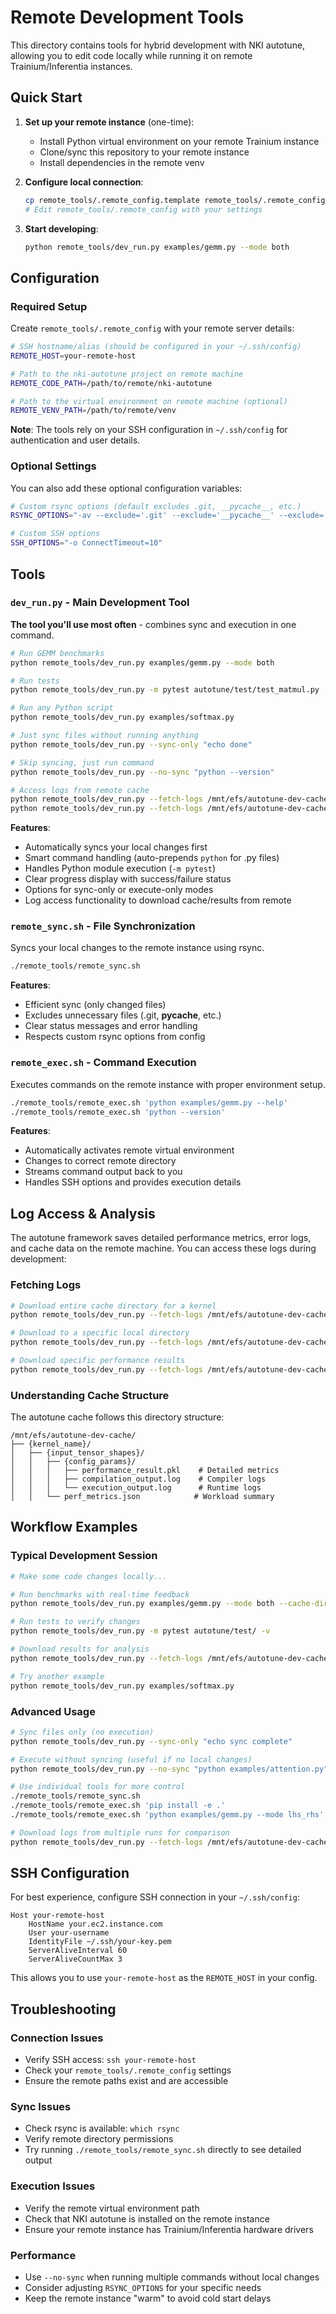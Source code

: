 # Remote Development Tools

This directory contains tools for hybrid development with NKI autotune, allowing you to edit code locally while running it on remote Trainium/Inferentia instances.

## Quick Start

1. **Set up your remote instance** (one-time):
   - Install Python virtual environment on your remote Trainium instance
   - Clone/sync this repository to your remote instance
   - Install dependencies in the remote venv

2. **Configure local connection**:
   ```bash
   cp remote_tools/.remote_config.template remote_tools/.remote_config
   # Edit remote_tools/.remote_config with your settings
   ```

3. **Start developing**:
   ```bash
   python remote_tools/dev_run.py examples/gemm.py --mode both
   ```

## Configuration

### Required Setup

Create `remote_tools/.remote_config` with your remote server details:

```bash
# SSH hostname/alias (should be configured in your ~/.ssh/config)
REMOTE_HOST=your-remote-host

# Path to the nki-autotune project on remote machine  
REMOTE_CODE_PATH=/path/to/remote/nki-autotune

# Path to the virtual environment on remote machine (optional)
REMOTE_VENV_PATH=/path/to/remote/venv
```

**Note**: The tools rely on your SSH configuration in `~/.ssh/config` for authentication and user details.

### Optional Settings

You can also add these optional configuration variables:

```bash
# Custom rsync options (default excludes .git, __pycache__, etc.)
RSYNC_OPTIONS="-av --exclude='.git' --exclude='__pycache__' --exclude='*.pyc'"

# Custom SSH options
SSH_OPTIONS="-o ConnectTimeout=10"
```

## Tools

### `dev_run.py` - Main Development Tool
**The tool you'll use most often** - combines sync and execution in one command.

```bash
# Run GEMM benchmarks
python remote_tools/dev_run.py examples/gemm.py --mode both

# Run tests
python remote_tools/dev_run.py -m pytest autotune/test/test_matmul.py -v

# Run any Python script
python remote_tools/dev_run.py examples/softmax.py

# Just sync files without running anything
python remote_tools/dev_run.py --sync-only "echo done"

# Skip syncing, just run command
python remote_tools/dev_run.py --no-sync "python --version"

# Access logs from remote cache
python remote_tools/dev_run.py --fetch-logs /mnt/efs/autotune-dev-cache/transpose/129x128
python remote_tools/dev_run.py --fetch-logs /mnt/efs/autotune-dev-cache/nki_tile_transpose --local-dir ./my_logs
```

**Features**:
- Automatically syncs your local changes first
- Smart command handling (auto-prepends `python` for .py files)
- Handles Python module execution (`-m pytest`)
- Clear progress display with success/failure status
- Options for sync-only or execute-only modes
- Log access functionality to download cache/results from remote

### `remote_sync.sh` - File Synchronization
Syncs your local changes to the remote instance using rsync.

```bash
./remote_tools/remote_sync.sh
```

**Features**:
- Efficient sync (only changed files)
- Excludes unnecessary files (.git, __pycache__, etc.)
- Clear status messages and error handling
- Respects custom rsync options from config

### `remote_exec.sh` - Command Execution  
Executes commands on the remote instance with proper environment setup.

```bash
./remote_tools/remote_exec.sh 'python examples/gemm.py --help'
./remote_tools/remote_exec.sh 'python --version'
```

**Features**:
- Automatically activates remote virtual environment
- Changes to correct remote directory
- Streams command output back to you
- Handles SSH options and provides execution details

## Log Access & Analysis

The autotune framework saves detailed performance metrics, error logs, and cache data on the remote machine. You can access these logs during development:

### Fetching Logs
```bash
# Download entire cache directory for a kernel
python remote_tools/dev_run.py --fetch-logs /mnt/efs/autotune-dev-cache/nki_tile_transpose

# Download to a specific local directory
python remote_tools/dev_run.py --fetch-logs /mnt/efs/autotune-dev-cache/transpose/129x128 --local-dir ./analysis

# Download specific performance results
python remote_tools/dev_run.py --fetch-logs /mnt/efs/autotune-dev-cache/gemm/1024x2048x4096/M1024-N2048-K4096
```

### Understanding Cache Structure
The autotune cache follows this directory structure:
```
/mnt/efs/autotune-dev-cache/
├── {kernel_name}/
│   ├── {input_tensor_shapes}/
│   │   ├── {config_params}/
│   │   │   ├── performance_result.pkl    # Detailed metrics
│   │   │   ├── compilation_output.log    # Compiler logs
│   │   │   └── execution_output.log      # Runtime logs
│   │   └── perf_metrics.json            # Workload summary
```

## Workflow Examples

### Typical Development Session
```bash
# Make some code changes locally...

# Run benchmarks with real-time feedback
python remote_tools/dev_run.py examples/gemm.py --mode both --cache-dir /mnt/efs/autotune-dev-cache

# Run tests to verify changes
python remote_tools/dev_run.py -m pytest autotune/test/ -v

# Download results for analysis
python remote_tools/dev_run.py --fetch-logs /mnt/efs/autotune-dev-cache/gemm --local-dir ./gemm_results

# Try another example
python remote_tools/dev_run.py examples/softmax.py
```

### Advanced Usage
```bash
# Sync files only (no execution)
python remote_tools/dev_run.py --sync-only "echo sync complete"

# Execute without syncing (useful if no local changes)
python remote_tools/dev_run.py --no-sync "python examples/attention.py"

# Use individual tools for more control
./remote_tools/remote_sync.sh
./remote_tools/remote_exec.sh 'pip install -e .'
./remote_tools/remote_exec.sh 'python examples/gemm.py --mode lhs_rhs'

# Download logs from multiple runs for comparison
python remote_tools/dev_run.py --fetch-logs /mnt/efs/autotune-dev-cache/matmul --local-dir ./matmul_analysis
```

## SSH Configuration

For best experience, configure SSH connection in your `~/.ssh/config`:

```
Host your-remote-host
    HostName your.ec2.instance.com
    User your-username
    IdentityFile ~/.ssh/your-key.pem
    ServerAliveInterval 60
    ServerAliveCountMax 3
```

This allows you to use `your-remote-host` as the `REMOTE_HOST` in your config.

## Troubleshooting

### Connection Issues
- Verify SSH access: `ssh your-remote-host`
- Check your `remote_tools/.remote_config` settings
- Ensure the remote paths exist and are accessible

### Sync Issues  
- Check rsync is available: `which rsync`
- Verify remote directory permissions
- Try running `./remote_tools/remote_sync.sh` directly to see detailed output

### Execution Issues
- Verify the remote virtual environment path
- Check that NKI autotune is installed on the remote instance
- Ensure your remote instance has Trainium/Inferentia hardware drivers

### Performance
- Use `--no-sync` when running multiple commands without local changes
- Consider adjusting `RSYNC_OPTIONS` for your specific needs
- Keep the remote instance "warm" to avoid cold start delays

